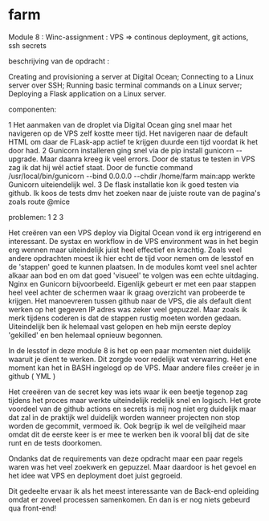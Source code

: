 # farm
Module 8 : Winc-assignment : VPS => continous deployment, git actions, ssh secrets

beschrijving van de opdracht :

Creating and provisioning a server at Digital Ocean;
Connecting to a Linux server over SSH;
Running basic terminal commands on a Linux server;
Deploying a Flask application on a Linux server.

componenten:

1 Het aanmaken van de droplet via Digital Ocean ging snel maar het navigeren op de VPS zelf kostte meer tijd.
Het navigeren naar de default HTML om daar de FLask-app actief te krijgen duurde een tijd voordat ik het door had.
2 Gunicorn installeren ging snel via de pip install gunicorn --upgrade. Maar daanra kreeg ik veel errors. Door de status te testen in VPS zag ik dat hij wél actief staat. 
Door de functie command /usr/local/bin/gunicorn --bind 0.0.0.0 --chdir /home/farm main:app werkte Gunicorn uiteiendelijk wel.
3 De flask installatie kon ik goed testen via github. Ik koos de tests dmv het zoeken naar de juiste route van de pagina's zoals route @mice 

problemen:
1
2
3

Het creëren van een VPS deploy via Digital Ocean vond ik erg intrigerend en interessant. De systax en workflow in de VPS environment was in het begin erg wennen maar uiteindelijk juist heel effectief en krachtig.
Zoals veel andere opdrachten moest ik hier echt de tijd voor nemen om de lesstof en de 'stappen' goed te kunnen plaatsen. In de modules komt veel snel achter alkaar aan bod en om dat goed 'visueel' te volgen was een echte uitdaging. Nginx en Gunicorn bijvoorbeeld. Eigenlijk gebeurt er met een paar stappen heel veel achter de schermen waar ik graag overzicht van probeerde te krijgen. Het manoevreren tussen github naar de VPS, die als default dient werken op het gegeven IP adres was zeker veel gepuzzel. Maar zoals ik merk tijdens coderen is dat de stappen rustig moeten worden gedaan. 
Uiteindelijk ben ik helemaal vast gelopen en heb mijn eerste deploy 'gekilled' en ben helemaal opnieuw begonnen.

In de lesstof in deze module 8 is het op een paar momenten niet duidelijk waaruit je dient te werken. Dit zorgde voor redelijk wat verwarring. 
Het ene moment kan het in BASH ingelogd op de VPS. Maar andere files creëer je in github ( YML )

Het creeëren van de secret key was iets waar ik een beetje tegenop zag tijdens het proces maar werkte uiteindelijk redelijk snel en logisch.
Het grote voordeel van de github actions en secrets is mij nog niet erg duidelijk maar dat zal in de praktijk wel duidelijk worden wanneer projecten non stop worden de gecommit, vermoed ik. Ook begrijp ik wel de veilgiheid maar omdat dit de eerste keer is er mee te werken ben ik vooral blij dat de site runt en de tests doorkomen.

Ondanks dat de requirements van deze opdracht maar een paar regels waren was het veel zoekwerk en gepuzzel. Maar daardoor is het gevoel en het idee wat VPS en deployment doet juist gegroeid.

Dit gedeelte ervaar ik als het meest interessante van de Back-end opleiding omdat er zoveel processen samenkomen. En dan is er nog niets gebeurd qua front-end!

 



 
 



